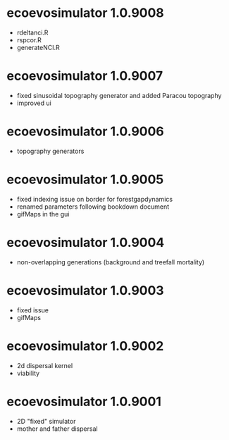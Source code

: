 # ecoevosimulator 1.0.9008
* rdeltanci.R
* rspcor.R
* generateNCI.R

# ecoevosimulator 1.0.9007
* fixed sinusoidal topography generator and added Paracou topography
* improved ui

# ecoevosimulator 1.0.9006
* topography generators

# ecoevosimulator 1.0.9005
* fixed indexing issue on border for forestgapdynamics
* renamed parameters following bookdown document
* gifMaps in the gui

# ecoevosimulator 1.0.9004
* non-overlapping generations (background and treefall mortality)

# ecoevosimulator 1.0.9003
* fixed issue
* gifMaps

# ecoevosimulator 1.0.9002
* 2d dispersal kernel
* viability

# ecoevosimulator 1.0.9001
* 2D "fixed" simulator
* mother and father dispersal
